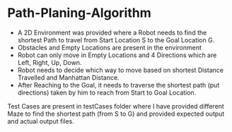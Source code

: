 # Path-Planing-Algorithm
-	A 2D Environment was provided where a Robot needs to find the shortest Path to travel from Start Location S to the Goal Location G.
-	Obstacles and Empty Locations are present in the environment 
-	Robot can only move in Empty Locations and 4 Directions which are Left, Right, Up, Down.
-	Robot needs to decide which way to move based on shortest Distance Travelled and Manhattan Distance.
-	After Reaching to the Goal, it needs to traverse the shortest path (put directions) taken by him to reach from Start to Goal Location.

Test Cases are present in testCases folder where I have provided different Maze to find the shortest path (from S to G) and provided expected output and actual output files.
